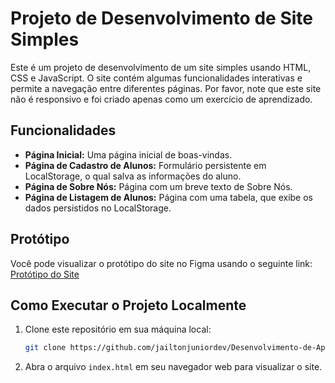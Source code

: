 # Projeto de Desenvolvimento de Site Simples

Este é um projeto de desenvolvimento de um site simples usando HTML, CSS e JavaScript. O site contém algumas funcionalidades interativas e permite a navegação entre diferentes páginas. Por favor, note que este site não é responsivo e foi criado apenas como um exercício de aprendizado.

## Funcionalidades

- **Página Inicial:** Uma página inicial de boas-vindas.
- **Página de Cadastro de Alunos:** Formulário persistente em LocalStorage, o qual salva as informações do aluno.
- **Página de Sobre Nós:** Página com um breve texto de Sobre Nós.
- **Página de Listagem de Alunos:** Página com uma tabela, que exibe os dados persistidos no LocalStorage.

## Protótipo

Você pode visualizar o protótipo do site no Figma usando o seguinte link:
[Protótipo do Site](https://www.figma.com/file/GCks0DJkRyslB7dwxL6nDW/Desenvolvimento-de-APP-para-WEB?type=design&mode=design&t=gskzr9IhOhChgEEn-1)

## Como Executar o Projeto Localmente

1. Clone este repositório em sua máquina local:

   ```bash
   git clone https://github.com/jailtonjuniordev/Desenvolvimento-de-Aplicativos-para-Internet-AV1.git
   ```

2. Abra o arquivo `index.html` em seu navegador web para visualizar o site.
